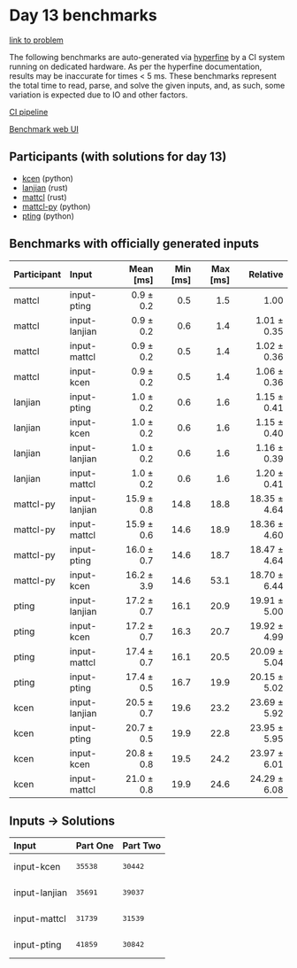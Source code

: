 # Day 13 benchmarks

[link to problem](https://adventofcode.com/2023/day/13)

The following benchmarks are auto-generated via
[hyperfine](https://github.com/sharkdp/hyperfine) by a CI system running on
dedicated hardware. As per the hyperfine documentation, results may be
inaccurate for times < 5 ms. These benchmarks represent the total time to read,
parse, and solve the given inputs, and, as such, some variation is expected due
to IO and other factors.

[CI pipeline](http://ci.papercode.net:8080/teams/main/pipelines/aoc2023)

[Benchmark web UI](https://aoc.ancalagon.black)


## Participants (with solutions for day 13)

- [kcen](https://github.com/kcen/aoc2023) (python)
- [lanjian](https://github.com/lanjian/aoc-2023) (rust)
- [mattcl](https://github.com/mattcl/aoc2023) (rust)
- [mattcl-py](https://github.com/mattcl/aoc2023-py) (python)
- [pting](https://github.com/pting/aoc2023) (python)


## Benchmarks with officially generated inputs

| Participant | Input | Mean [ms] | Min [ms] | Max [ms] | Relative |
|:---|:---|---:|---:|---:|---:|
| mattcl | input-pting | 0.9 ± 0.2 | 0.5 | 1.5 | 1.00 |
| mattcl | input-lanjian | 0.9 ± 0.2 | 0.6 | 1.4 | 1.01 ± 0.35 |
| mattcl | input-mattcl | 0.9 ± 0.2 | 0.5 | 1.4 | 1.02 ± 0.36 |
| mattcl | input-kcen | 0.9 ± 0.2 | 0.5 | 1.4 | 1.06 ± 0.36 |
| lanjian | input-pting | 1.0 ± 0.2 | 0.6 | 1.6 | 1.15 ± 0.41 |
| lanjian | input-kcen | 1.0 ± 0.2 | 0.6 | 1.6 | 1.15 ± 0.40 |
| lanjian | input-lanjian | 1.0 ± 0.2 | 0.6 | 1.6 | 1.16 ± 0.39 |
| lanjian | input-mattcl | 1.0 ± 0.2 | 0.6 | 1.6 | 1.20 ± 0.41 |
| mattcl-py | input-lanjian | 15.9 ± 0.8 | 14.8 | 18.8 | 18.35 ± 4.64 |
| mattcl-py | input-mattcl | 15.9 ± 0.6 | 14.6 | 18.9 | 18.36 ± 4.60 |
| mattcl-py | input-pting | 16.0 ± 0.7 | 14.6 | 18.7 | 18.47 ± 4.64 |
| mattcl-py | input-kcen | 16.2 ± 3.9 | 14.6 | 53.1 | 18.70 ± 6.44 |
| pting | input-lanjian | 17.2 ± 0.7 | 16.1 | 20.9 | 19.91 ± 5.00 |
| pting | input-kcen | 17.2 ± 0.7 | 16.3 | 20.7 | 19.92 ± 4.99 |
| pting | input-mattcl | 17.4 ± 0.7 | 16.1 | 20.5 | 20.09 ± 5.04 |
| pting | input-pting | 17.4 ± 0.5 | 16.7 | 19.9 | 20.15 ± 5.02 |
| kcen | input-lanjian | 20.5 ± 0.7 | 19.6 | 23.2 | 23.69 ± 5.92 |
| kcen | input-pting | 20.7 ± 0.5 | 19.9 | 22.8 | 23.95 ± 5.95 |
| kcen | input-kcen | 20.8 ± 0.8 | 19.5 | 24.2 | 23.97 ± 6.01 |
| kcen | input-mattcl | 21.0 ± 0.8 | 19.9 | 24.6 | 24.29 ± 6.08 |


## Inputs -> Solutions

| Input | Part One | Part Two |
|:---|:---|:---|
|input-kcen|<pre>35538</pre>|<pre>30442</pre>|
|input-lanjian|<pre>35691</pre>|<pre>39037</pre>|
|input-mattcl|<pre>31739</pre>|<pre>31539</pre>|
|input-pting|<pre>41859</pre>|<pre>30842</pre>|
